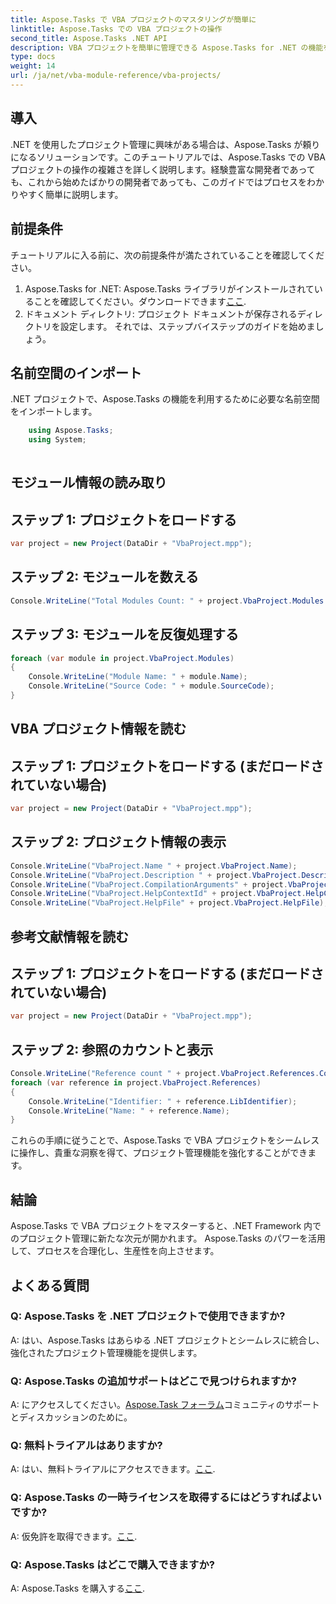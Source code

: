 ```yaml
---
title: Aspose.Tasks で VBA プロジェクトのマスタリングが簡単に
linktitle: Aspose.Tasks での VBA プロジェクトの操作
second_title: Aspose.Tasks .NET API
description: VBA プロジェクトを簡単に管理できる Aspose.Tasks for .NET の機能を試してください。このステップバイステップのガイドを使用して、プロジェクト管理機能を強化します。
type: docs
weight: 14
url: /ja/net/vba-module-reference/vba-projects/
---
```

## 導入
.NET を使用したプロジェクト管理に興味がある場合は、Aspose.Tasks が頼りになるソリューションです。このチュートリアルでは、Aspose.Tasks での VBA プロジェクトの操作の複雑さを詳しく説明します。経験豊富な開発者であっても、これから始めたばかりの開発者であっても、このガイドではプロセスをわかりやすく簡単に説明します。
## 前提条件
チュートリアルに入る前に、次の前提条件が満たされていることを確認してください。
1.  Aspose.Tasks for .NET: Aspose.Tasks ライブラリがインストールされていることを確認してください。ダウンロードできます[ここ](https://releases.aspose.com/tasks/net/).
2. ドキュメント ディレクトリ: プロジェクト ドキュメントが保存されるディレクトリを設定します。
それでは、ステップバイステップのガイドを始めましょう。
## 名前空間のインポート
.NET プロジェクトで、Aspose.Tasks の機能を利用するために必要な名前空間をインポートします。
```csharp
    using Aspose.Tasks;
    using System;
    
```
## モジュール情報の読み取り
## ステップ 1: プロジェクトをロードする
```csharp
var project = new Project(DataDir + "VbaProject.mpp");
```
## ステップ 2: モジュールを数える
```csharp
Console.WriteLine("Total Modules Count: " + project.VbaProject.Modules.Count);
```
## ステップ 3: モジュールを反復処理する
```csharp
foreach (var module in project.VbaProject.Modules)
{
    Console.WriteLine("Module Name: " + module.Name);
    Console.WriteLine("Source Code: " + module.SourceCode);
}
```
## VBA プロジェクト情報を読む
## ステップ 1: プロジェクトをロードする (まだロードされていない場合)
```csharp
var project = new Project(DataDir + "VbaProject.mpp");
```
## ステップ 2: プロジェクト情報の表示
```csharp
Console.WriteLine("VbaProject.Name " + project.VbaProject.Name);
Console.WriteLine("VbaProject.Description " + project.VbaProject.Description);
Console.WriteLine("VbaProject.CompilationArguments" + project.VbaProject.CompilationArguments);
Console.WriteLine("VbaProject.HelpContextId" + project.VbaProject.HelpContextId);
Console.WriteLine("VbaProject.HelpFile" + project.VbaProject.HelpFile);
```
## 参考文献情報を読む
## ステップ 1: プロジェクトをロードする (まだロードされていない場合)
```csharp
var project = new Project(DataDir + "VbaProject.mpp");
```
## ステップ 2: 参照のカウントと表示
```csharp
Console.WriteLine("Reference count " + project.VbaProject.References.Count);
foreach (var reference in project.VbaProject.References)
{
    Console.WriteLine("Identifier: " + reference.LibIdentifier);
    Console.WriteLine("Name: " + reference.Name);
}
```
これらの手順に従うことで、Aspose.Tasks で VBA プロジェクトをシームレスに操作し、貴重な洞察を得て、プロジェクト管理機能を強化することができます。
## 結論
Aspose.Tasks で VBA プロジェクトをマスターすると、.NET Framework 内でのプロジェクト管理に新たな次元が開かれます。 Aspose.Tasks のパワーを活用して、プロセスを合理化し、生産性を向上させます。
## よくある質問
### Q: Aspose.Tasks を .NET プロジェクトで使用できますか?
A: はい、Aspose.Tasks はあらゆる .NET プロジェクトとシームレスに統合し、強化されたプロジェクト管理機能を提供します。
### Q: Aspose.Tasks の追加サポートはどこで見つけられますか?
A: にアクセスしてください。[Aspose.Task フォーラム](https://forum.aspose.com/c/tasks/15)コミュニティのサポートとディスカッションのために。
### Q: 無料トライアルはありますか?
 A: はい、無料トライアルにアクセスできます。[ここ](https://releases.aspose.com/).
### Q: Aspose.Tasks の一時ライセンスを取得するにはどうすればよいですか?
A: 仮免許を取得できます。[ここ](https://purchase.aspose.com/temporary-license/).
### Q: Aspose.Tasks はどこで購入できますか?
 A: Aspose.Tasks を購入する[ここ](https://purchase.aspose.com/buy).